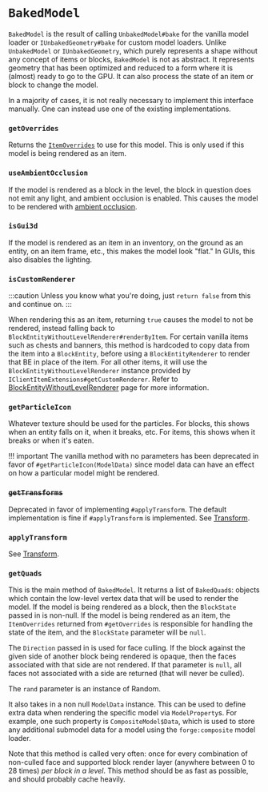 `BakedModel`
=============

`BakedModel` is the result of calling `UnbakedModel#bake` for the vanilla model loader or `IUnbakedGeometry#bake` for custom model loaders. Unlike `UnbakedModel` or `IUnbakedGeometry`, which purely represents a shape without any concept of items or blocks, `BakedModel` is not as abstract. It represents geometry that has been optimized and reduced to a form where it is (almost) ready to go to the GPU. It can also process the state of an item or block to change the model.

In a majority of cases, it is not really necessary to implement this interface manually. One can instead use one of the existing implementations.

### `getOverrides`

Returns the [`ItemOverrides`][overrides] to use for this model. This is only used if this model is being rendered as an item.

### `useAmbientOcclusion`

If the model is rendered as a block in the level, the block in question does not emit any light, and ambient occlusion is enabled. This causes the model to be rendered with [ambient occlusion](ambocc).

### `isGui3d`

If the model is rendered as an item in an inventory, on the ground as an entity, on an item frame, etc., this makes the model look "flat." In GUIs, this also disables the lighting.

### `isCustomRenderer`

:::caution
Unless you know what you're doing, just `return false` from this and continue on.
:::

When rendering this as an item, returning `true` causes the model to not be rendered, instead falling back to `BlockEntityWithoutLevelRenderer#renderByItem`. For certain vanilla items such as chests and banners, this method is hardcoded to copy data from the item into a `BlockEntity`, before using a `BlockEntityRenderer` to render that BE in place of the item. For all other items, it will use the `BlockEntityWithoutLevelRenderer` instance provided by `IClientItemExtensions#getCustomRenderer`. Refer to [BlockEntityWithoutLevelRenderer][bewlr] page for more information.

### `getParticleIcon`

Whatever texture should be used for the particles. For blocks, this shows when an entity falls on it, when it breaks, etc. For items, this shows when it breaks or when it's eaten.

!!! important
    The vanilla method with no parameters has been deprecated in favor of `#getParticleIcon(ModelData)` since model data can have an effect on how a particular model might be rendered.

### <s>`getTransforms`</s>

Deprecated in favor of implementing `#applyTransform`. The default implementation is fine if `#applyTransform` is implemented. See [Transform][transform].

### `applyTransform`

See [Transform][transform].

### `getQuads`

This is the main method of `BakedModel`. It returns a list of `BakedQuad`s: objects which contain the low-level vertex data that will be used to render the model. If the model is being rendered as a block, then the `BlockState` passed in is non-null. If the model is being rendered as an item, the `ItemOverrides` returned from `#getOverrides` is responsible for handling the state of the item, and the `BlockState` parameter will be `null`.

The `Direction` passed in is used for face culling. If the block against the given side of another block being rendered is opaque, then the faces associated with that side are not rendered. If that parameter is `null`, all faces not associated with a side are returned (that will never be culled).

The `rand` parameter is an instance of Random.

It also takes in a non null `ModelData` instance. This can be used to define extra data when rendering the specific model via `ModelProperty`s. For example, one such property is `CompositeModel$Data`, which is used to store any additional submodel data for a model using the `forge:composite` model loader.

Note that this method is called very often: once for every combination of non-culled face and supported block render layer (anywhere between 0 to 28 times) *per block in a level*. This method should be as fast as possible, and should probably cache heavily.

[overrides]: ./itemoverrides.md
[ambocc]: https://en.wikipedia.org/wiki/Ambient_occlusion
[bewlr]: ../../items/bewlr.md
[transform]: ./transform.md
